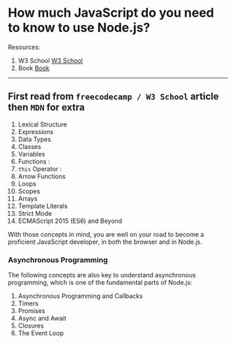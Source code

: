 
# How much JavaScript do you need to know to use Node.js?
Resources: 
1. W3 School [W3 School](https://www.w3schools.com/js/default.asp)
2. Book [Book](https://flaviocopes.com/book/js/)

---

## First read from `freecodecamp / W3 School` article then `MDN` for extra

1. Lexical Structure
2. Expressions
3. Data Types
4. Classes
5. Variables
6. Functions : 
7. `this` Operator : 
8. Arrow Functions
9. Loops
10. Scopes
11. Arrays
12. Template Literals
13. Strict Mode
14. ECMAScript 2015 (ES6) and Beyond

With those concepts in mind, you are well on your road to become a proficient JavaScript developer, in both the browser and in Node.js.

### Asynchronous Programming
The following concepts are also key to understand asynchronous programming, which is one of the fundamental parts of Node.js:

1. Asynchronous Programming and Callbacks
2. Timers
3. Promises
4. Async and Await
5. Closures
6. The Event Loop
